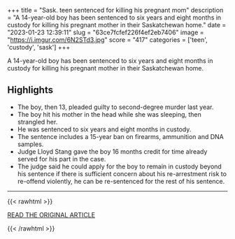 +++
title = "Sask. teen sentenced for killing his pregnant mom"
description = "A 14-year-old boy has been sentenced to six years and eight months in custody for killing his pregnant mother in their Saskatchewan home."
date = "2023-01-23 12:39:11"
slug = "63ce7fcfef226f4ef2eb7406"
image = "https://i.imgur.com/6N2STd3.jpg"
score = "417"
categories = ['teen', 'custody', 'sask']
+++

A 14-year-old boy has been sentenced to six years and eight months in custody for killing his pregnant mother in their Saskatchewan home.

## Highlights

- The boy, then 13, pleaded guilty to second-degree murder last year.
- The boy hit his mother in the head while she was sleeping, then strangled her.
- He was sentenced to six years and eight months in custody.
- The sentence includes a 15-year ban on firearms, ammunition and DNA samples.
- Judge Lloyd Stang gave the boy 16 months credit for time already served for his part in the case.
- The judge said he could apply for the boy to remain in custody beyond his sentence if there is sufficient concern about his re-arrestment risk to re-offend violently, he can be re-sentenced for the rest of his sentence.

---

{{< rawhtml >}}
  <p class="article-category">
    <a target="_blank" href="https://www.cbc.ca/news/canada/saskatchewan/sask-teen-sentenced-for-killing-his-pregnant-mom-1.6722105">READ THE ORIGINAL ARTICLE</a>
  </p>
{{< /rawhtml >}}
